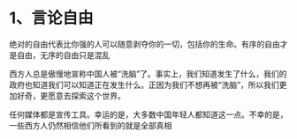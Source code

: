 # 1、言论自由

绝对的自由代表比你强的人可以随意剥夺你的一切，包括你的生命。有序的自由才是自由，无序的自由只是混乱


西方人总是傲慢地宣称中国人被“洗脑”了。事实上，我们知道发生了什么，我们的政府也知道我们可以知道正在发生什么。正因为我们不想再被“洗脑”，所以我们更加好奇，更愿意去探索这个世界。

任何媒体都是宣传工具。幸运的是，大多数中国年轻人都知道这一点。不幸的是，一些西方人仍然相信他们所看到的就是全部真相
